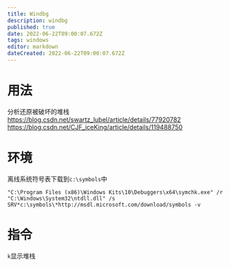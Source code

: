 ```yaml
---
title: Windbg
description: windbg
published: true
date: 2022-06-22T09:00:07.672Z
tags: windows
editor: markdown
dateCreated: 2022-06-22T09:00:07.672Z
---
```


# 用法
分析还原被破坏的堆栈
https://blog.csdn.net/swartz_lubel/article/details/77920782
https://blog.csdn.net/CJF_iceKing/article/details/119488750

# 环境
 离线系统符号表下载到```c:\symbols```中
```
"C:\Program Files (x86)\Windows Kits\10\Debuggers\x64\symchk.exe" /r "C:\Windows\System32\ntdll.dll" /s SRV*c:\symbols\*http://msdl.microsoft.com/download/symbols -v
```

# 指令
```k```显示堆栈